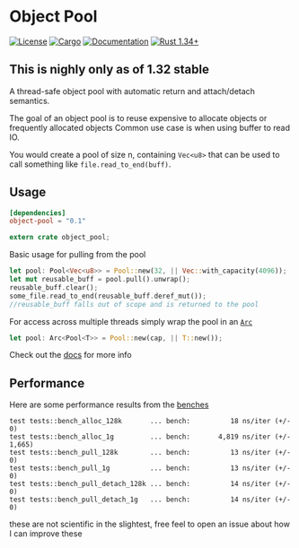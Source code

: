 # Object Pool
[![License](https://img.shields.io/badge/license-MIT%2FApache--2.0-blue.svg)](
https://github.com/CJP10/object-pool)
[![Cargo](https://img.shields.io/crates/v/object-pool.svg)](
https://crates.io/crates/object-pool)
[![Documentation](https://docs.rs/object-pool/badge.svg)](
https://docs.rs/object-pool)
[![Rust 1.34+](https://img.shields.io/badge/rust-1.34+-lightgray.svg)](
https://www.rust-lang.org)

## This is nighly only as of 1.32 stable

A thread-safe object pool with automatic return and attach/detach semantics.

The goal of an object pool is to reuse expensive to allocate objects or frequently allocated objects
Common use case is when using buffer to read IO.

You would create a pool of size n, containing `Vec<u8>` that can be used to call something like `file.read_to_end(buff)`.
## Usage
```toml
[dependencies]
object-pool = "0.1"
```
```rust
extern crate object_pool;
```
Basic usage for pulling from the pool
```rust
let pool: Pool<Vec<u8>> = Pool::new(32, || Vec::with_capacity(4096));
let mut reusable_buff = pool.pull().unwrap();
reusable_buff.clear();
some_file.read_to_end(reusable_buff.deref_mut());
//reusable_buff falls out of scope and is returned to the pool
```
For access across multiple threads simply wrap the pool in an [`Arc`]
```rust
let pool: Arc<Pool<T>> = Pool::new(cap, || T::new());
```

Check out the [docs] for more info

## Performance
Here are some performance results from the [benches]
```
test tests::bench_alloc_128k       ... bench:          18 ns/iter (+/- 0)
test tests::bench_alloc_1g         ... bench:       4,819 ns/iter (+/- 1,665)
test tests::bench_pull_128k        ... bench:          13 ns/iter (+/- 0)
test tests::bench_pull_1g          ... bench:          13 ns/iter (+/- 0)
test tests::bench_pull_detach_128k ... bench:          14 ns/iter (+/- 0)
test tests::bench_pull_detach_1g   ... bench:          14 ns/iter (+/- 0)
```
these are not scientific in the slightest, free feel to open an issue about how I can improve these 

[docs]: https://docs.rs/object-pool
[benches]: https://github.com/CJP10/object-pool/blob/master/src/lib.rs#L232
[`Arc`]: https://doc.rust-lang.org/stable/std/sync/struct.Arc.html

